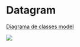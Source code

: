 <h1>Datagram</h1>

[Diagrama de classes model](https://gitlab.com/ppads-mackenzie-2020-1/ppads-05j/the-datagram/the-data-gram-app/-/blob/master/modelos/diagrama%20de%20classes%20-%20models.jpg)

<img src="https://gitlab.com/ppads-mackenzie-2020-1/ppads-05j/the-datagram/the-data-gram-app/-/blob/master/modelos/diagrama%20de%20classes%20-%20models.jpg">

